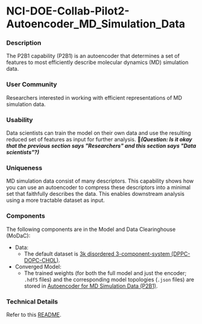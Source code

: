 # NCI-DOE-Collab-Pilot2-Autoencoder_MD_Simulation_Data

### Description
The P2B1 capability (P2B1) is an autoencoder that determines a set of features to most efficiently describe molecular dynamics (MD) simulation data.

### User Community
Researchers interested in working with efficient representations of MD simulation data.

### Usability
Data scientists can train the model on their own data and use the resulting reduced set of features as input for further analysis.
&#x1F534;_**(Question: Is it okay that the previous section says "Researchers" and this section says "Data scientists"?)**_

### Uniqueness
MD simulation data consist of many descriptors. This capability shows how you can use an autoencoder to compress these descriptors into a minimal set that faithfully describes the data. This enables downstream analysis using a more tractable dataset as input.

### Components
The following components are in the Model and Data Clearinghouse (MoDaC):
* Data:
  * The default dataset is [3k disordered 3-component-system (DPPC-DOPC-CHOL)](https://modac.cancer.gov/searchTab?dme_data_id=NCI-DME-MS01-7654212).
* Converged Model:
  * The trained weights (for both the full model and just the encoder; `.hdf5` files) and the corresponding model topologies (`.json` files) are stored in [Autoencoder for MD Simulation Data (P2B1)](https://modac.cancer.gov/searchTab?dme_data_id=NCI-DME-MS01-7681692).

### Technical Details
Refer to this [README](./Pilot2/P2B1/README.md).
